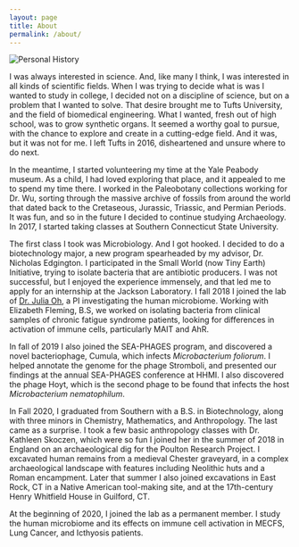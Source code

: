 ```yaml
---
layout: page
title: About
permalink: /about/
---
```

<img src="/img/personal_history.png" alt="Personal History"/>

I was always interested in science. And, like many I think, I was interested in all kinds of scientific fields. 
When I was trying to decide what is was I wanted to study in college, I decided not on a discipline of science, 
but on a problem that I wanted to solve. That desire brought me to Tufts University, and the field of
biomedical engineering. What I wanted, fresh out of high school, was to grow synthetic organs. It seemed a
worthy goal to pursue, with the chance to explore and create in a cutting-edge field. And it was, but it
was not for me. I left Tufts in 2016, disheartened and unsure where to do next.

In the meantime, I started volunteering my time at the Yale Peabody museum. As a child, I had loved exploring 
that place, and it appealed to me to spend my time there. I worked in the Paleobotany collections working for 
Dr. Wu, sorting through the massive archive of fossils from around the world that dated back to the Cretaseous, 
Jurassic, Triassic, and Permian Periods. It was fun, and so in the future I decided to continue studying 
Archaeology. In 2017, I started taking classes at Southern Connecticut State University.

The first class I took was Microbiology. And I got hooked. I decided to do a biotechnology major, a new program
spearheaded by my advisor, Dr. Nicholas Edgington. I participated in the Small World (now Tiny Earth) Initiative,
trying to isolate bacteria that are antibiotic producers. I was not successful, but I enjoyed the experience 
immensely, and that led me to apply for an internship at the Jackson Laboratory. I fall 2018 I joined the lab of 
[Dr. Julia Oh](https://www.jax.org/research-and-faculty/research-labs/the-oh-lab), a PI investigating the human microbiome. Working with Elizabeth Fleming, B.S, we worked on isolating bacteria from clinical samples of chronic fatigue syndrome patients, looking for differences in activation of immune cells, particularly MAIT and AhR.

In fall of 2019 I also joined the SEA-PHAGES program, and discovered a novel bacteriophage, Cumula, which infects 
_Microbacterium foliorum_. I helped annotate the genome for the phage Stromboli, and presented our findings at the
annual SEA-PHAGES conference at HHMI. I also discovered the phage Hoyt, which is the second phage to be found that
infects the host _Microbacterium nematophilum_.

In Fall 2020, I graduated from Southern with a B.S. in Biotechnology, along with three minors in Chemistry,
Mathematics, and Anthropology. The last came as a surprise. I took a few basic anthropology classes with 
Dr. Kathleen Skoczen, which were so fun I joined her in the summer of 2018 in England on an archaeological dig 
for the Poulton Research Project. I excavated human remains from a medieval Chester graveyard, in a complex
archaeological landscape with features including Neolithic huts and a Roman encampment. Later that summer I
also joined excavations in East Rock, CT in a Native American tool-making site, and at the 17th-century 
Henry Whitfield House in Guilford, CT. 

At the beginning of 2020, I joined the lab as a permanent member. I study the human microbiome and its effects
on immune cell activation in MECFS, Lung Cancer, and Icthyosis patients. 

